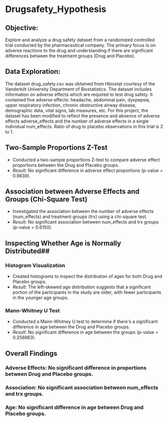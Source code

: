 # **Drugsafety_Hypothesis**


## Objective:
Explore and analyze a drug safety dataset from a randomized controlled trial conducted by the pharmaceutical company. The primary focus is on adverse reactions to the drug and understanding if there are significant differences between the treatment groups (Drug and Placebo).


## Data Exploration:
The dataset drug_safety.csv was obtained from Hbiostat courtesy of the Vanderbilt University Department of Biostatistics. The dataset includes information on adverse effects which are required to test drug safety. It contained five adverse effects: headache, abdominal pain, dyspepsia, upper respiratory infection, chronic obstructive airway disease, demographic data, vital signs, lab measures, etc. For this project, the dataset has been modified to reflect the presence and absence of adverse effects adverse_effects and the number of adverse effects in a single individual num_effects. Ratio of drug to placebo observations in this trial is 2 to 1.


## **Two-Sample Proportions Z-Test**
- Conducted a two-sample proportions Z-test to compare adverse effect proportions between the Drug and Placebo groups.
- *Result*: No significant difference in adverse effect proportions (p-value = 0.9639).


## **Association between Adverse Effects and Groups (Chi-Square Test)**
- Investigated the association between the number of adverse effects (num_effects) and treatment groups (trx) using a chi-square test.
- *Result*: No significant association between num_effects and trx groups (p-value = 0.6150).


## **Inspecting Whether Age is Normally Distributed**##
### Histogram Visualization
- Created histograms to inspect the distribution of ages for both Drug and Placebo groups.
- *Result*: The left-skewed age distribution suggests that a significant portion of the participants in the study are older, with fewer participants in the younger age groups. 
### Mann-Whitney U Test
- Conducted a Mann-Whitney U test to determine if there's a significant difference in age between the Drug and Placebo groups.
- *Result*: No significant difference in age between the groups (p-value = 0.256963).


## **Overall Findings**

### Adverse Effects: No significant difference in proportions between Drug and Placebo groups.
### Association: No significant association between num_effects and trx groups.
### Age: No significant difference in age between Drug and Placebo groups.
